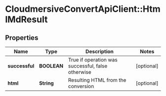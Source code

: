 # CloudmersiveConvertApiClient::HtmlMdResult

## Properties
Name | Type | Description | Notes
------------ | ------------- | ------------- | -------------
**successful** | **BOOLEAN** | True if operation was successful, false otherwise | [optional] 
**html** | **String** | Resulting HTML from the conversion | [optional] 


